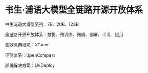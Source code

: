 # 书生·浦语大模型全链路开源开放体系

书生浦语大模型系列：7B、20B、123B

全链路开源开放体系：数据、预训练、微调、部署、评测、应用

高效微调框架：XTuner

评测体系：OpenCompass

部署解决方案：LMDeploy
